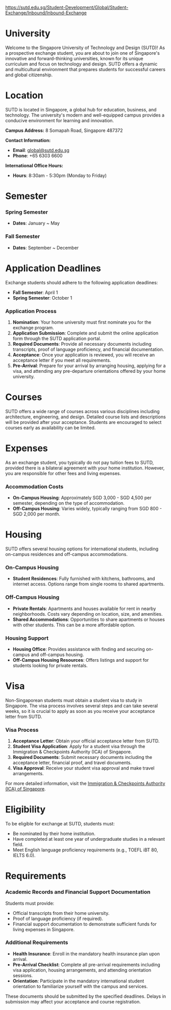 https://sutd.edu.sg/Student-Development/Global/Student-Exchange/Inbound/Inbound-Exchange

# University

Welcome to the Singapore University of Technology and Design (SUTD)! As a prospective exchange student, you are about to join one of Singapore's innovative and forward-thinking universities, known for its unique curriculum and focus on technology and design. SUTD offers a dynamic and multicultural environment that prepares students for successful careers and global citizenship.

# Location

SUTD is located in Singapore, a global hub for education, business, and technology. The university's modern and well-equipped campus provides a conducive environment for learning and innovation.

**Campus Address:**
8 Somapah Road, Singapore 487372

**Contact Information:**

- **Email**: global@sutd.edu.sg
- **Phone**: +65 6303 6600

**International Office Hours:**

- **Hours**: 8:30am - 5:30pm (Monday to Friday)

# Semester

### Spring Semester

- **Dates**: January ~ May

### Fall Semester

- **Dates**: September ~ December

# Application Deadlines

Exchange students should adhere to the following application deadlines:

- **Fall Semester**: April 1
- **Spring Semester**: October 1

### Application Process

1. **Nomination**: Your home university must first nominate you for the exchange program.
2. **Application Submission**: Complete and submit the online application form through the SUTD application portal.
3. **Required Documents**: Provide all necessary documents including transcripts, proof of language proficiency, and financial documentation.
4. **Acceptance**: Once your application is reviewed, you will receive an acceptance letter if you meet all requirements.
5. **Pre-Arrival**: Prepare for your arrival by arranging housing, applying for a visa, and attending any pre-departure orientations offered by your home university.

# Courses

SUTD offers a wide range of courses across various disciplines including architecture, engineering, and design. Detailed course lists and descriptions will be provided after your acceptance. Students are encouraged to select courses early as availability can be limited.

# Expenses

As an exchange student, you typically do not pay tuition fees to SUTD, provided there is a bilateral agreement with your home institution. However, you are responsible for other fees and living expenses.

### Accommodation Costs

- **On-Campus Housing**: Approximately SGD 3,000 - SGD 4,500 per semester, depending on the type of accommodation.
- **Off-Campus Housing**: Varies widely, typically ranging from SGD 800 - SGD 2,000 per month.

# Housing

SUTD offers several housing options for international students, including on-campus residences and off-campus accommodations.

### On-Campus Housing

- **Student Residences**: Fully furnished with kitchens, bathrooms, and internet access. Options range from single rooms to shared apartments.

### Off-Campus Housing

- **Private Rentals**: Apartments and houses available for rent in nearby neighborhoods. Costs vary depending on location, size, and amenities.
- **Shared Accommodations**: Opportunities to share apartments or houses with other students. This can be a more affordable option.

### Housing Support

- **Housing Office**: Provides assistance with finding and securing on-campus and off-campus housing.
- **Off-Campus Housing Resources**: Offers listings and support for students looking for private rentals.

# Visa

Non-Singaporean students must obtain a student visa to study in Singapore. The visa process involves several steps and can take several weeks, so it is crucial to apply as soon as you receive your acceptance letter from SUTD.

### Visa Process

1. **Acceptance Letter**: Obtain your official acceptance letter from SUTD.
2. **Student Visa Application**: Apply for a student visa through the Immigration & Checkpoints Authority (ICA) of Singapore.
3. **Required Documents**: Submit necessary documents including the acceptance letter, financial proof, and travel documents.
4. **Visa Approval**: Receive your student visa approval and make travel arrangements.

For more detailed information, visit the [Immigration & Checkpoints Authority (ICA) of Singapore](https://www.ica.gov.sg/).

# Eligibility

To be eligible for exchange at SUTD, students must:

- Be nominated by their home institution.
- Have completed at least one year of undergraduate studies in a relevant field.
- Meet English language proficiency requirements (e.g., TOEFL iBT 80, IELTS 6.0).

# Requirements

### Academic Records and Financial Support Documentation

Students must provide:

- Official transcripts from their home university.
- Proof of language proficiency (if required).
- Financial support documentation to demonstrate sufficient funds for living expenses in Singapore.

### Additional Requirements

- **Health Insurance**: Enroll in the mandatory health insurance plan upon arrival.
- **Pre-Arrival Checklist**: Complete all pre-arrival requirements including visa application, housing arrangements, and attending orientation sessions.
- **Orientation**: Participate in the mandatory international student orientation to familiarize yourself with the campus and services.

These documents should be submitted by the specified deadlines. Delays in submission may affect your acceptance and course registration.
